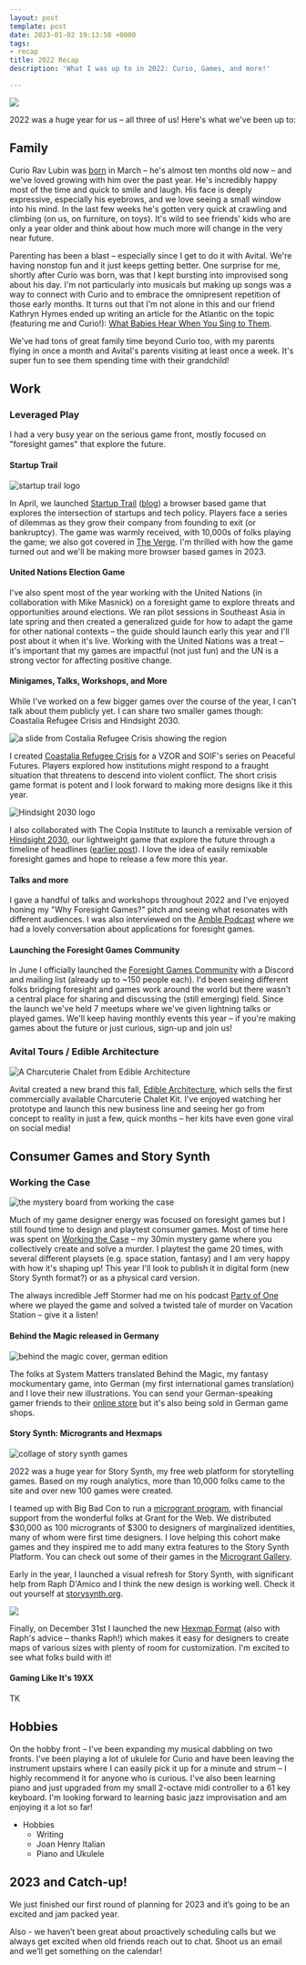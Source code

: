 ```yaml
---
layout: post
template: post
date: 2023-01-02 19:13:58 +0000
tags:
- recap
title: 2022 Recap
description: 'What I was up to in 2022: Curio, Games, and more!'

---
```

![](/images/randy-avital-curio-22-09-16-0015-1.png)

2022 was a huge year for us – all three of us! Here's what we've been up to:

## Family

Curio Rav Lubin was [born](https://blog.randylubin.com/introducing-curio-rav-lubin) in March – he's almost ten months old now – and we've loved growing with him over the past year. He's incredibly happy most of the time and quick to smile and laugh. His face is deeply expressive, especially his eyebrows, and we love seeing a small window into his mind. In the last few weeks he's gotten very quick at crawling and climbing (on us, on furniture, on toys). It's wild to see friends' kids who are only a year older and think about how much more will change in the very near future.

Parenting has been a blast – especially since I get to do it with Avital. We're having nonstop fun and it just keeps getting better. One surprise for me, shortly after Curio was born, was that I kept bursting into improvised song about his day. I'm not particularly into musicals but making up songs was a way to connect with Curio and to embrace the omnipresent repetition of those early months. It turns out that I'm not alone in this and our friend Kathryn Hymes ended up writing an article for the Atlantic on the topic (featuring me and Curio!): [What Babies Hear When You Sing to Them]().

We've had tons of great family time beyond Curio too, with my parents flying in once a month and Avital's parents visiting at least once a week. It's super fun to see them spending time with their grandchild!

## Work

### Leveraged Play

I had a very busy year on the serious game front, mostly focused on "foresight games" that explore the future.

#### Startup Trail

![startup trail logo](/images/startuptrail-1200x630.png)

In April, we launched [Startup Trail](https://startuptrail.engine.is/) ([blog](https://blog.randylubin.com/new-game-startup-trail)) a browser based game that explores the intersection of startups and tech policy. Players face a series of dilemmas as they grow their company from founding to exit (or bankruptcy). The game was warmly received, with 10,000s of folks playing the game; we also got covered in [The Verge](https://www.theverge.com/2022/4/28/23045333/startup-trail-game-oregon). I'm thrilled with how the game turned out and we'll be making more browser based games in 2023.

#### United Nations Election Game

I've also spent most of the year working with the United Nations (in collaboration with Mike Masnick) on a foresight game to explore threats and opportunities around elections. We ran pilot sessions in Southeast Asia in late spring and then created a generalized guide for how to adapt the game for other national contexts – the guide should launch early this year and I'll post about it when it's live. Working with the United Nations was a treat – it's important that my games are impactful (not just fun) and the UN is a strong vector for affecting positive change.

#### Minigames, Talks, Workshops, and More

While I've worked on a few bigger games over the course of the year, I can't talk about them publicly yet. I can share two smaller games though: Coastalia Refugee Crisis and Hindsight 2030.

![a slide from Costalia Refugee Crisis showing the region](/images/coastalia-slide.png)

I created [Coastalia Refugee Crisis](https://randylubin.itch.io/costalia-refugee-crisis) for a VZOR and SOIF's series on Peaceful Futures. Players explored how institutions might respond to a fraught situation that threatens to descend into violent conflict. The short crisis game format is potent and I look forward to making more designs like it this year.

![Hindsight 2030 logo](/images/hindsight2030.png)

I also collaborated with The Copia Institute to launch a remixable version of [Hindsight 2030](https://randylubin.itch.io/hindsight-2030), our lightweight game that explore the future through a timeline of headlines ([earlier post](https://blog.randylubin.com/serious-ish-games-hindsight-2030)). I love the idea of easily remixable foresight games and hope to release a few more this year.

#### Talks and more

I gave a handful of talks and workshops throughout 2022 and I've enjoyed honing my "Why Foresight Games?" pitch and seeing what resonates with different audiences. I was also interviewed on the [Amble Podcast](https://amble.studio/episode-11-foresight-games-with-randy-lubin/) where we had a lovely conversation about applications for foresight games.

#### Launching the Foresight Games Community

In June I officially launched the [Foresight Games Community](https://foresight.games/) with a Discord and mailing list (already up to \~150 people each). I'd been seeing different folks bridging foresight and games work around the world but there wasn't a central place for sharing  and discussing the (still emerging) field. Since the launch we've held 7 meetups where we've given lightning talks or played games. We'll keep having monthly events this year – if you're making games about the future or just curious, sign-up and join us!

### Avital Tours / Edible Architecture

![A Charcuterie Chalet from Edible Architecture](/images/charcuterie-chateau-callouts.webp)

Avital created a new brand this fall, [Edible Architecture](https://ediblearchitecture.com/), which sells the first commercially available Charcuterie Chalet Kit. I've enjoyed watching her prototype and launch this new business line and seeing her go from concept to reality in just a few, quick months – her kits have even gone viral on social media!

## Consumer Games and Story Synth

### Working the Case

![the mystery board from working the case](https://diegeticgames.com/uploads/screen-shot-2022-07-19-at-6-05-09-pm.png)

Much of my game designer energy was focused on foresight games but I still found time to design and playtest consumer games. Most of time here was spent on [Working the Case](https://diegeticgames.com/working-the-case/) – my 30min mystery game where you collectively create and solve a murder. I playtest the game 20 times, with several different playsets (e.g. space station, fantasy) and I am very happy with how it's shaping up! This year I'll look to publish it in digital form (new Story Synth format?) or as a physical card version.

The always incredible Jeff Stormer had me on his podcast [Party of One](https://podcasts.apple.com/no/podcast/337-working-the-case-with-randy-lubin/id1055535537?i=1000574944007) where we played the game and solved a twisted tale of murder on Vacation Station – give it a listen!

#### Behind the Magic released in Germany

![behind the magic cover, german edition](/images/behind-the-magic-german-cover.png)

The folks at System Matters translated Behind the Magic, my fantasy mockumentary game, into German (my first international games translation) and I love their new illustrations. You can send your German-speaking gamer friends to their [online store](https://www.system-matters.de/shop/behind-the-magic/) but it's also being sold in German game shops.

#### Story Synth: Microgrants and Hexmaps

![collage of story synth games](https://diegeticgames.com/uploads/microgrant-gallery-min.png)

2022 was a huge year for Story Synth, my free web platform for storytelling games. Based on my rough analytics, more than 10,000 folks came to the site and over new 100 games were created.

I teamed up with Big Bad Con to run a [microgrant program](https://www.bigbadcon.com/story-synth-microgrants/), with financial support from the wonderful folks at Grant for the Web. We distributed $30,000 as 100 microgrants of $300 to designers of marginalized identities, many of whom were first time designers. I love helping this cohort make games and they inspired me to add many extra features to the Story Synth Platform. You can check out some of their games in the [Microgrant Gallery](https://storysynth.org/Microgrant-Gallery/).

Early in the year, I launched a visual refresh for Story Synth, with significant help from Raph D'Amico and I think the new design is working well. Check it out yourself at [storysynth.org](https://storysynth.org).

![](https://diegeticgames.com/uploads/screenshot-2022-12-31-at-8-46-13-am.png)

Finally, on December 31st I launched the new [Hexmap Format](https://diegeticgames.com/blog/2022/12/31/story-synth-hexmap-format.html) (also with Raph's advice – thanks Raph!) which makes it easy for designers to create maps of various sizes with plenty of room for customization. I'm excited to see what folks build with it!

#### Gaming Like It's 19XX

TK

## Hobbies

On the hobby front – I've been expanding my musical dabbling on two fronts. I've been playing a lot of ukulele for Curio and have been leaving the instrument upstairs where I can easily pick it up for a minute and strum – I highly recommend it for anyone who is curious. I've also been learning piano and just upgraded from my small 2-octave midi controller to a 61 key keyboard. I'm looking forward to learning basic jazz improvisation and am enjoying it a lot so far!

* Hobbies
  * Writing
  * Joan Henry Italian
  * Piano and Ukulele

## 2023 and Catch-up!

We just finished our first round of planning for 2023 and it’s going to be an excited and jam packed year.

Also - we haven’t been great about proactively scheduling calls but we always get excited when old friends reach out to chat. Shoot us an email and we’ll get something on the calendar!